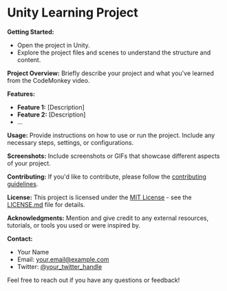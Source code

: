 # Unity Learning Project

**Getting Started:**
- Open the project in Unity.
- Explore the project files and scenes to understand the structure and content.

**Project Overview:**
Briefly describe your project and what you've learned from the CodeMonkey video.

**Features:**
- **Feature 1:** [Description]
- **Feature 2:** [Description]
- ...

**Usage:**
Provide instructions on how to use or run the project. Include any necessary steps, settings, or configurations.

**Screenshots:**
Include screenshots or GIFs that showcase different aspects of your project.

**Contributing:**
If you'd like to contribute, please follow the [contributing guidelines](CONTRIBUTING.md).

**License:**
This project is licensed under the [MIT License](LICENSE.md) - see the [LICENSE.md](LICENSE.md) file for details.

**Acknowledgments:**
Mention and give credit to any external resources, tutorials, or tools you used or were inspired by.

**Contact:**
- Your Name
- Email: your.email@example.com
- Twitter: [@your_twitter_handle](https://twitter.com/your_twitter_handle)

Feel free to reach out if you have any questions or feedback!
